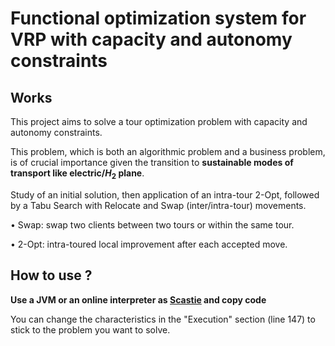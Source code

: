 # Functional optimization system for VRP with capacity and autonomy constraints

## Works
This project aims to solve a tour optimization problem with capacity and autonomy constraints.

This problem, which is both an algorithmic problem and a business problem, is of crucial importance given the transition to **sustainable modes of transport like electric/$H_2$ plane**.

Study of an initial solution, then application of an intra-tour 2-Opt, followed by a Tabu Search with Relocate and Swap (inter/intra-tour) movements.

• Swap: swap two clients between two tours or within the same tour.

• 2-Opt: intra-toured local improvement after each accepted move.

## How to use ?
**Use a JVM or an online interpreter as [Scastie](https://scastie.scala-lang.org) and copy code**

You can change the characteristics in the "Execution" section (line 147) to stick to the problem you want to solve.
